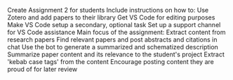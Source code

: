 Create Assignment 2 for students
Include instructions on how to:
Use Zotero and add papers to their library
Get VS Code for editing purposes
Make VS Code setup a secondary, optional task
Set up a support channel for VS Code assistance
Main focus of the assignment:
Extract content from research papers
Find relevant papers and post abstracts and citations in chat
Use the bot to generate a summarized and schematized description
Summarize paper content and its relevance to the student's project
Extract 'kebab case tags' from the content
Encourage posting content they are proud of for later review
